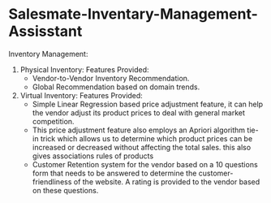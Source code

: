 # Salesmate-Inventary-Management-Assisstant

Inventory Management:
1. Physical Inventory:
Features Provided:
	- Vendor-to-Vendor Inventory Recommendation.
	- Global Recommendation based on domain trends.
2. Virtual Inventory:
Features Provided:
	- Simple Linear Regression based price adjustment feature, it can help the vendor adjust its product prices to deal with general market competition.
	- This price adjustment feature also employs an Apriori algorithm tie-in trick which allows us to determine which product prices can be increased or decreased without affecting the total sales. this also gives associations rules of products
	- Customer Retention system for the vendor based on a 10 questions form that needs to be answered to determine the customer-friendliness of the website. A rating is provided to the vendor based on these questions.

